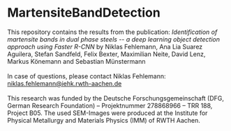 # MartensiteBandDetection

This repository contains the results from the publication: *Identification of martensite bands in dual phase steels -- a deep learning object detection approach using Faster R-CNN* by Niklas Fehlemann, Ana Lia Suarez Aguilera, Stefan Sandfeld, Felix Bexter, Maximilian Neite, David Lenz, Markus Könemann and Sebastian Münstermann
<br>
<br>
In case of questions, please contact Niklas Fehlemann: <br>
niklas.fehlemann@iehk.rwth-aachen.de
<br>
<br>
This research was funded by the Deutsche Forschungsgemeinschaft (DFG, German Research Foundation) – Projektnummer 278868966 – TRR 188, Project B05.
The used SEM-Images were produced at the Institute for Physical Metallurgy and Materials Physics (IMM) of RWTH Aachen. 
